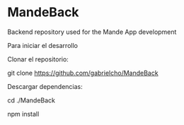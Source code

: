# MandeBack
Backend repository used for the Mande App development

Para iniciar el desarrollo

Clonar el repositorio:

git clone https://github.com/gabrielcho/MandeBack

Descargar dependencias:

cd ./MandeBack

npm install

